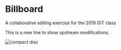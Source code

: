# Billboard
A collaborative editing exercise for the 2019 GIT class

This is a new line to show upstream modifications.

![compact disc](https://cdn.pixabay.com/photo/2012/04/15/18/57/dvd-34919_960_720.png)
